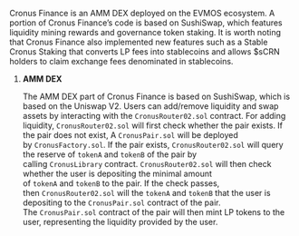 Cronus Finance is an AMM DEX deployed on the EVMOS ecosystem. A portion of Cronus Finance’s code is based on SushiSwap, which features liquidity mining rewards and governance token staking. It is worth noting that Cronus Finance also implemented new features such as a Stable Cronus Staking that converts LP fees into stablecoins and allows $sCRN holders to claim exchange fees denominated in stablecoins.


1. **AMM DEX**
   
    The AMM DEX part of Cronus Finance is based on SushiSwap, which is based on the Uniswap V2. Users can add/remove liquidity and swap assets by interacting with the `CronusRouter02.sol` contract. For adding liquidity, `CronusRouter02.sol` will first check whether the pair exists. If the pair does not exist, A `CronusPair.sol` will be deployed by `CronusFactory.sol`. If the pair exists, `CronusRouter02.sol` will query the reserve of `tokenA` and `tokenB` of the pair by calling `CronusLibrary` contract. `CronusRouter02.sol` will then check whether the user is depositing the minimal amount of `tokenA` and `tokenB` to the pair. If the check passes, then `CronusRouter02.sol` will the `tokenA` and `tokenB` that the user is depositing to the `CronusPair.sol` contract of the pair. The `CronusPair.sol` contract of the pair will then mint LP tokens to the user, representing the liquidity provided by the user. 